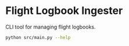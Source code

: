 # Flight Logbook Ingester

CLI tool for managing flight logbooks.

```sh
python src/main.py --help
```